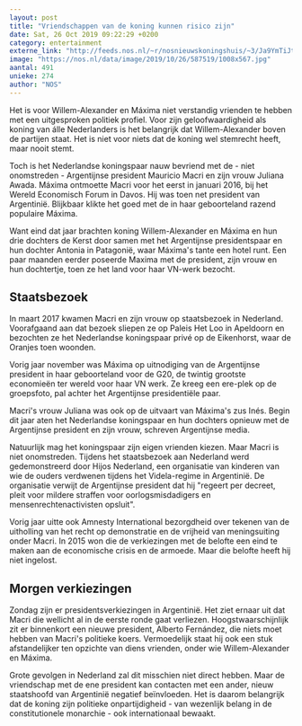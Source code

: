 ```yaml
---
layout: post
title: "Vriendschappen van de koning kunnen risico zijn"
date: Sat, 26 Oct 2019 09:22:29 +0200
category: entertainment
externe_link: "http://feeds.nos.nl/~r/nosnieuwskoningshuis/~3/Ja9YmTiJtFg/2307704"
image: "https://nos.nl/data/image/2019/10/26/587519/1008x567.jpg"
aantal: 491
unieke: 274
author: "NOS"
---
```


<p>Het is voor Willem-Alexander en Máxima niet verstandig vrienden te hebben met een uitgesproken politiek profiel. Voor zijn geloofwaardigheid als koning van álle Nederlanders is het belangrijk dat Willem-Alexander boven de partijen staat. Het is niet voor niets dat de koning wel stemrecht heeft, maar nooit stemt.</p>
<p>Toch is het Nederlandse koningspaar nauw bevriend met de - niet onomstreden - Argentijnse president Mauricio Macri en zijn vrouw Juliana Awada. Máxima ontmoette Macri voor het eerst in januari 2016, bij het Wereld Economisch Forum in Davos. Hij was toen net president van Argentinië. Blijkbaar klikte het goed met de in haar geboorteland razend populaire Máxima.</p>
<p>Want eind dat jaar brachten koning Willem-Alexander en Máxima en hun drie dochters de Kerst door samen met het Argentijnse presidentspaar en hun dochter Antonia in Patagonië, waar Máxima's tante een hotel runt. Een paar maanden eerder poseerde Maxima met de president, zijn vrouw en hun dochtertje, toen ze het land voor haar VN-werk bezocht.</p>
<h2>Staatsbezoek</h2>
<p>In maart 2017 kwamen Macri en zijn vrouw op staatsbezoek in Nederland. Voorafgaand aan dat bezoek sliepen ze op Paleis Het Loo in Apeldoorn en bezochten ze het Nederlandse koningspaar privé op de Eikenhorst, waar de Oranjes toen woonden.</p>
<p>Vorig jaar november was Máxima op uitnodiging van de Argentijnse president in haar geboorteland voor de G20, de twintig grootste economieën ter wereld voor haar VN werk. Ze kreeg een ere-plek op de groepsfoto, pal achter het Argentijnse presidentiële paar.</p>
<p>Macri's vrouw Juliana was ook op de uitvaart van Máxima's zus Inés. Begin dit jaar aten het Nederlandse koningspaar en hun dochters opnieuw met de Argentijnse president en zijn vrouw, schreven Argentijnse media.</p>
<p>Natuurlijk mag het koningspaar zijn eigen vrienden kiezen. Maar Macri is niet onomstreden. Tijdens het staatsbezoek aan Nederland werd gedemonstreerd door Hijos Nederland, een organisatie van kinderen van wie de ouders verdwenen tijdens het Videla-regime in Argentinië. De organisatie verwijt de Argentijnse president dat hij "regeert per decreet, pleit voor mildere straffen voor oorlogsmisdadigers en mensenrechtenactivisten opsluit".</p>
<p>Vorig jaar uitte ook Amnesty International bezorgdheid over tekenen van de uitholling van het recht op demonstratie en de vrijheid van meningsuiting onder Macri. In 2015 won die de verkiezingen met de belofte een eind te maken aan de economische crisis en de armoede. Maar die belofte heeft hij niet ingelost.</p>
<h2>Morgen verkiezingen</h2>
<p>Zondag zijn er presidentsverkiezingen in Argentinië. Het ziet ernaar uit dat Macri die wellicht al in de eerste ronde gaat verliezen. Hoogstwaarschijnlijk zit er binnenkort een nieuwe president, Alberto Fernández, die niets moet hebben van Macri's politieke koers. Vermoedelijk staat hij ook een stuk afstandelijker ten opzichte van diens vrienden, onder wie Willem-Alexander en Máxima.</p>
<p>Grote gevolgen in Nederland zal dit misschien niet direct hebben. Maar de vriendschap met de ene president kan contacten met een ander, nieuw staatshoofd van Argentinië negatief beïnvloeden. Het is daarom belangrijk dat de koning zijn politieke onpartijdigheid - van wezenlijk belang in de constitutionele monarchie - ook internationaal bewaakt.</p><img src="http://feeds.feedburner.com/~r/nosnieuwskoningshuis/~4/Ja9YmTiJtFg" height="1" width="1" alt=""/>
